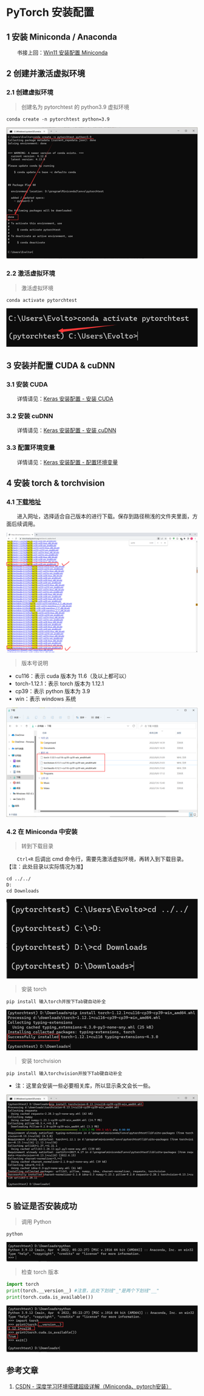 # PyTorch 安装配置

## 1 安装 Miniconda / Anaconda

&emsp;&emsp;书接上回：[Win11 安装配置 Miniconda](../python/01conda/Win11-Miniconda-install.md)



## 2 创建并激活虚拟环境

### 2.1 创建虚拟环境

> 创建名为 pytorchtest 的 python3.9 虚拟环境

```shell
conda create -n pytorchtest python=3.9
```

![image-20220809143210356](img/image-20220809143210356.png)

### 2.2 激活虚拟环境

> 激活虚拟环境

```shell
conda activate pytorchtest
```

![image-20220809143242151](img/image-20220809143242151.png)



## 3 安装并配置 CUDA & cuDNN

### 3.1 安装 CUDA

&emsp;&emsp;详情请见：[Keras 安装配置 - 安装 CUDA](./Keras-install.md#6-安装-cuda)

### 3.2 安装 cuDNN

&emsp;&emsp;详情请见：[Keras 安装配置 - 安装 cuDNN](./Keras-install.md#7-安装-cudnn)

### 3.3 配置环境变量

&emsp;&emsp;详情请见：[Keras 安装配置 - 配置环境变量](./Keras-install.md#8-配置环境变量)



## 4 安装 torch & torchvision

### 4.1 [下载地址](https://download.pytorch.org/whl/torch_stable.html)

&emsp;&emsp;进入网址，选择适合自己版本的进行下载。保存到路径稍浅的文件夹里面，方面后续调用。

![image-20220809141743113](img/image-20220809141743113.png)

> 版本号说明

- cu116：表示 cuda 版本为 11.6（及以上都可以）
- torch-1.12.1：表示 torch 版本为 1.12.1
- cp39：表示 python 版本为 3.9
- win：表示 windows 系统

![image-20220809144022534](img/image-20220809144022534.png)

### 4.2 在 Miniconda 中安装

> 转到下载目录

&emsp;&emsp;`Ctrl+R` 后调出 cmd 命令行，需要先激活虚拟环境，再转入到下载目录。【注：此处目录以实际情况为准】

```shell
cd ../../
D:
cd Downloads
```

![image-20220809143630482](img/image-20220809143630482.png)

> 安装 torch

```shell
pip install 输入torch并按下Tab键自动补全
```

![image-20220809144314211](img/image-20220809144314211.png)

> 安装 torchvision

```
pip install 输入torchvision并按下Tab键自动补全
```

- 注：这里会安装一些必要相关库，所以显示条文会长一些。

![image-20220809144634555](img/image-20220809144634555.png)



## 5 验证是否安装成功

> 调用 Python

```shell
python
```

![image-20220809144910292](img/image-20220809144910292.png)

> 检查 torch 版本

```python
import torch
print(torch.__version__) #注意，此处下划线"_"是两个下划线"__"
print(torch.cuda.is_available())
```

![image-20220809145237431](img/image-20220809145237431.png)

## 参考文章

1. [CSDN - 深度学习环境搭建超级详解（Miniconda、pytorch安装）](https://blog.csdn.net/weixin_44263674/article/details/125516305)

